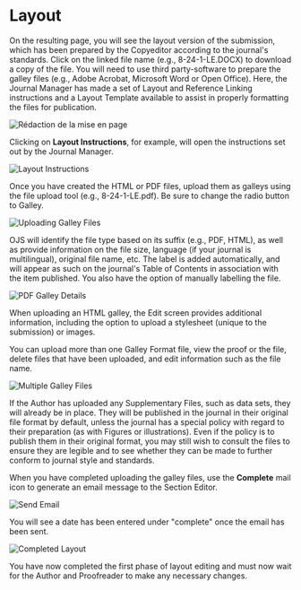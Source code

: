 # Layout

On the resulting page, you will see the layout version of the submission, which has been prepared by the Copyeditor according to the journal's standards. Click on the linked file name (e.g., 8-24-1-LE.DOCX) to download a copy of the file. You will need to use third party-software to prepare the galley files (e.g., Adobe Acrobat, Microsoft Word or Open Office). Here, the Journal Manager has made a set of Layout and Reference Linking instructions and a Layout Template available to assist in properly formatting the files for publication.

![Rédaction de la mise en page](images/chapter11/layout_3.png)

Clicking on **Layout Instructions**, for example, will open the instructions set out by the Journal Manager.

![Layout Instructions](images/chapter11/layout_10.png)


Once you have created the HTML or PDF files, upload them as galleys using the file upload tool (e.g., 8-24-1-LE.pdf). Be sure to change the radio button to Galley.


![Uploading Galley Files](images/chapter11/layout_4.png)

OJS will identify the file type based on its suffix (e.g., PDF, HTML), as well as provide information on the file size, language (if your journal is multilingual), original file name, etc. The label is added automatically, and will appear as such on the journal's Table of Contents in association with the item published. You also have the option of manually labelling the file.

![PDF Galley Details](images/chapter11/layout_5.png)


When uploading an HTML galley, the Edit screen provides additional information, including the option to upload a stylesheet (unique to the submission) or images.


You can upload more than one Galley Format file, view the proof or the file, delete files that have been uploaded, and edit information such as the file name.

![Multiple Galley Files](images/chapter11/layout_7.png)


If the Author has uploaded any Supplementary Files, such as data sets, they will already be in place. They will be published in the journal in their original file format by default, unless the journal has a special policy with regard to their preparation (as with Figures or illustrations). Even if the policy is to publish them in their original format, you may still wish to consult the files to ensure they are legible and to see whether they can be made to further conform to journal style and standards.

When you have completed uploading the galley files, use the **Complete** mail icon to generate an email message to the Section Editor.

![Send Email](images/chapter11/layout_11.png)

You will see a date has been entered under "complete" once the email has been sent.

![Completed Layout](images/chapter11/layout_8.png)


You have now completed the first phase of layout editing and must now wait for the Author and Proofreader to make any necessary changes.
